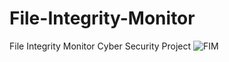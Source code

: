 # File-Integrity-Monitor
File Integrity Monitor Cyber Security Project
![FIM](https://github.com/SCarew14/File-Integrity-Monitor/assets/141789446/11d960e5-9d24-4d19-b5f9-afdb3a2bb11c)
